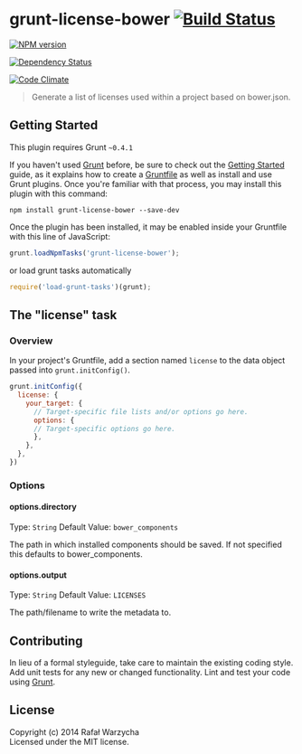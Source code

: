 # grunt-license-bower [![Build Status](https://secure.travis-ci.org/senssei/grunt-license-bower.png?branch=master)](http://travis-ci.org/senssei/grunt-license-bower)
[![NPM version](https://badge.fury.io/js/grunt-license-bower.svg)](http://badge.fury.io/js/grunt-license-bower)

[![Dependency Status](https://gemnasium.com/senssei/grunt-license-bower.svg)](https://gemnasium.com/senssei/grunt-license-bower) 

[![Code Climate](https://codeclimate.com/github/senssei/grunt-license-bower.png)](https://codeclimate.com/github/senssei/grunt-license-bower)


> Generate a list of licenses used within a project based on bower.json.


## Getting Started
This plugin requires Grunt `~0.4.1`

If you haven't used [Grunt](http://gruntjs.com/) before, be sure to check out the [Getting Started](http://gruntjs.com/getting-started) guide, as it explains how to create a [Gruntfile](http://gruntjs.com/sample-gruntfile) as well as install and use Grunt plugins. Once you're familiar with that process, you may install this plugin with this command:

```shell
npm install grunt-license-bower --save-dev
```

Once the plugin has been installed, it may be enabled inside your Gruntfile with this line of JavaScript:

```js
grunt.loadNpmTasks('grunt-license-bower');
```

or load grunt tasks automatically
  
```js
require('load-grunt-tasks')(grunt);
```

## The "license" task

### Overview
In your project's Gruntfile, add a section named `license` to the data object passed into `grunt.initConfig()`.

```js
grunt.initConfig({
  license: {
    your_target: {
      // Target-specific file lists and/or options go here.
      options: {
      // Target-specific options go here.
  	  },
    },
  },
})
```

### Options

#### options.directory
Type: `String`
Default Value: `bower_components`

The path in which installed components should be saved. If not specified this defaults to bower_components.

#### options.output
Type: `String`
Default Value: `LICENSES`

The path/filename to write the metadata to.

## Contributing
In lieu of a formal styleguide, take care to maintain the existing coding style. Add unit tests for any new or changed functionality. Lint and test your code using [Grunt](http://gruntjs.com/).

## License

Copyright (c) 2014 Rafał Warzycha  
Licensed under the MIT license.
